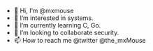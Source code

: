 - 👋 Hi, I’m @mxmouse
- 👀 I’m interested in systems. 
- 🌱 I’m currently learning C, Go.
- 💞️ I’m looking to collaborate security. 
- 📫 How to reach me @twitter @the_mxMouse

<!---
mxmouse/mxmouse is a ✨ special ✨ repository because its `README.md` (this file) appears on your GitHub profile.
You can click the Preview link to take a look at your changes.
--->
